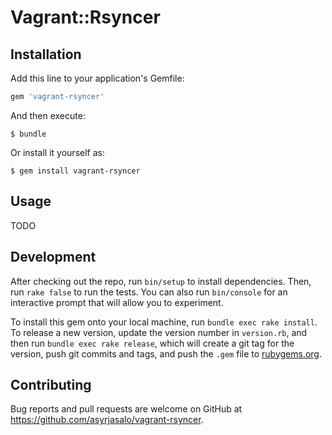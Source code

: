 # Vagrant::Rsyncer

## Installation

Add this line to your application's Gemfile:

```ruby
gem 'vagrant-rsyncer'
```

And then execute:

    $ bundle

Or install it yourself as:

    $ gem install vagrant-rsyncer

## Usage

TODO

## Development

After checking out the repo, run `bin/setup` to install dependencies. Then, run `rake false` to run the tests. You can also run `bin/console` for an interactive prompt that will allow you to experiment.

To install this gem onto your local machine, run `bundle exec rake install`. To release a new version, update the version number in `version.rb`, and then run `bundle exec rake release`, which will create a git tag for the version, push git commits and tags, and push the `.gem` file to [rubygems.org](https://rubygems.org).

## Contributing

Bug reports and pull requests are welcome on GitHub at https://github.com/asyrjasalo/vagrant-rsyncer.
